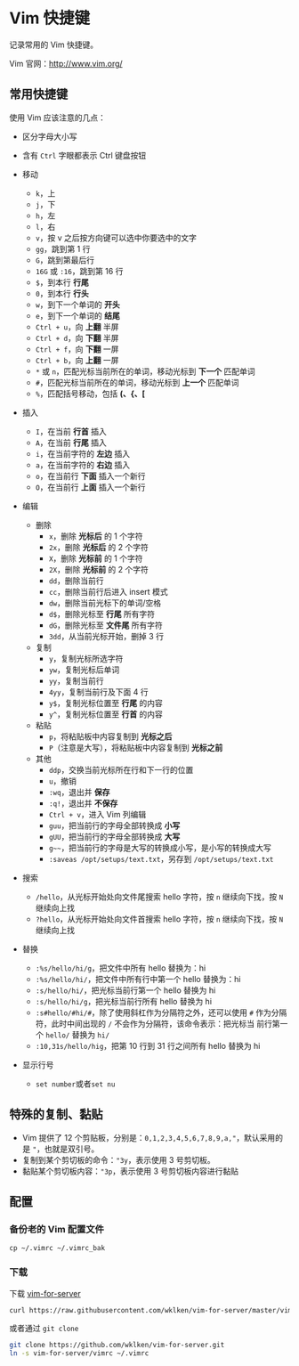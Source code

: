 # Vim 快捷键


记录常用的 Vim 快捷键。

<!--more-->

Vim 官网：<http://www.vim.org/>

## 常用快捷键

使用 Vim 应该注意的几点：

- 区分字母大小写
- 含有 `Ctrl` 字眼都表示 Ctrl 键盘按钮

- 移动
  - `k`，上
  - `j`，下
  - `h`，左
  - `l`，右
  - `v`，按 v 之后按方向键可以选中你要选中的文字
  - `gg`，跳到第 1 行
  - `G`，跳到第最后行
  - `16G` 或 `:16`，跳到第 16 行
  - `$`，到本行 **行尾**
  - `0`，到本行 **行头**
  - `w`，到下一个单词的 **开头**
  - `e`，到下一个单词的 **结尾**
  - `Ctrl + u`，向 **上翻** 半屏
  - `Ctrl + d`，向 **下翻** 半屏
  - `Ctrl + f`，向 **下翻** 一屏
  - `Ctrl + b`，向 **上翻** 一屏
  - `*` 或 `n`，匹配光标当前所在的单词，移动光标到 **下一个** 匹配单词
  - `#`，匹配光标当前所在的单词，移动光标到 **上一个** 匹配单词
  - `%`，匹配括号移动，包括 **(、{、[**
- 插入
  - `I`，在当前 **行首** 插入
  - `A`，在当前 **行尾** 插入
  - `i`，在当前字符的 **左边** 插入
  - `a`，在当前字符的 **右边** 插入
  - `o`，在当前行 **下面** 插入一个新行
  - `O`，在当前行 **上面** 插入一个新行
- 编辑
  - 删除
    - `x`，删除 **光标后** 的 1 个字符
    - `2x`，删除 **光标后** 的 2 个字符
    - `X`，删除 **光标前** 的 1 个字符
    - `2X`，删除 **光标前** 的 2 个字符
    - `dd`，删除当前行
    - `cc`，删除当前行后进入 insert 模式
    - `dw`，删除当前光标下的单词/空格
    - `d$`，删除光标至 **行尾** 所有字符
    - `dG`，删除光标至 **文件尾** 所有字符
    - `3dd`，从当前光标开始，删掉 3 行
  - 复制
    - `y`，复制光标所选字符
    - `yw`，复制光标后单词
    - `yy`，复制当前行
    - `4yy`，复制当前行及下面 4 行
    - `y$`，复制光标位置至 **行尾** 的内容
    - `y^`，复制光标位置至 **行首** 的内容
  - 粘贴
    - `p`，将粘贴板中内容复制到 **光标之后**
    - `P`（注意是大写），将粘贴板中内容复制到 **光标之前**
  - 其他
    - `ddp`，交换当前光标所在行和下一行的位置
    - `u`，撤销
    - `:wq`，退出并 **保存**
    - `:q!`，退出并 **不保存**
    - `Ctrl + v`，进入 Vim 列编辑
    - `guu`，把当前行的字母全部转换成 **小写**
    - `gUU`，把当前行的字母全部转换成 **大写**
    - `g~~`，把当前行的字母是大写的转换成小写，是小写的转换成大写
    - `:saveas /opt/setups/text.txt`，另存到 `/opt/setups/text.txt`
- 搜索
  - `/hello`，从光标开始处向文件尾搜索 hello 字符，按 `n` 继续向下找，按 `N` 继续向上找
  - `?hello`，从光标开始处向文件首搜索 hello 字符，按 `n` 继续向下找，按 `N` 继续向上找
- 替换
  - `:%s/hello/hi/g`，把文件中所有 hello 替换为：hi
  - `:%s/hello/hi/`，把文件中所有行中第一个 hello 替换为：hi
  - `:s/hello/hi/`，把光标当前行第一个 hello 替换为 hi
  - `:s/hello/hi/g`，把光标当前行所有 hello 替换为 hi
  - `:s#hello/#hi/#`，除了使用斜杠作为分隔符之外，还可以使用 `#` 作为分隔符，此时中间出现的 `/` 不会作为分隔符，该命令表示：把光标当
    前行第一个 `hello/` 替换为 `hi/`
  - `:10,31s/hello/hig`，把第 10 行到 31 行之间所有 hello 替换为 hi

- 显示行号
  - `set number`或者`set nu`

## 特殊的复制、黏贴

- Vim 提供了 12 个剪贴板，分别是：`0,1,2,3,4,5,6,7,8,9,a,"`，默认采用的是 `"`，也就是双引号。
- 复制到某个剪切板的命令：`"3y`，表示使用 3 号剪切板。
- 黏贴某个剪切板内容：`"3p`，表示使用 3 号剪切板内容进行黏贴

## 配置

### 备份老的 Vim 配置文件

```
cp ~/.vimrc ~/.vimrc_bak
```

### 下载

下载 [vim-for-server](https://github.com/wklken/vim-for-server)

``` bash
curl https://raw.githubusercontent.com/wklken/vim-for-server/master/vimrc > ~/.vimrc
```

或者通过 `git clone`

``` bash
git clone https://github.com/wklken/vim-for-server.git
ln -s vim-for-server/vimrc ~/.vimrc
```

